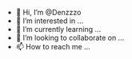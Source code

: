 - 👋 Hi, I’m @Denzzzo
- 👀 I’m interested in ...
- 🌱 I’m currently learning ...
- 💞️ I’m looking to collaborate on ...
- 📫 How to reach me ...

<!---
Denzzzo/Denzzzo is a ✨ special ✨ repository because its `README.md` (this file) appears on your GitHub profile.
You can click the Preview link to take a look at your changes.
--->
